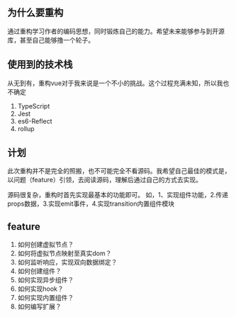 ## 为什么要重构

通过重构学习作者的编码思想，同时锻炼自己的能力。希望未来能够参与到开源库，甚至自己能够撸一个轮子。

## 使用到的技术栈

从无到有，重构vue对于我来说是一个不小的挑战。这个过程充满未知，所以我也不确定

1. TypeScript
2. Jest
3. es6-Reflect
4. rollup

## 计划

此次重构并不是完全的照搬，也不可能完全不看源码。我希望自己最佳的模式是，以问题（feature）引领，去阅读源码，理解后通过自己的方式去实现。

源码很复杂，重构时首先实现最基本的功能即可。
如，1、实现组件功能，2.传递props数据，3.实现emit事件，4.实现transition内置组件模块






## feature

1. 如何创建虚拟节点？
2. 如何将虚拟节点映射至真实dom？
3. 如何监听响应，实现双向数据绑定？
4. 如何创建组件？
5. 如何实现异步组件？
6. 如何实现hook？
7. 如何实现内置组件？
8. 如何编写扩展？